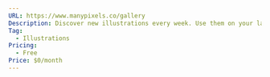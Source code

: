 ```yaml
---
URL: https://www.manypixels.co/gallery
Description: Discover new illustrations every week. Use them on your landing pages, blog posts, newsletters, social media graphics and more!
Tag:
  - Illustrations
Pricing:
  - Free
Price: $0/month
---
```


